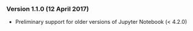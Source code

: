 ### Version 1.1.0 (12 April 2017)
* Preliminary support for older versions of Jupyter Notebook (< 4.2.0)

